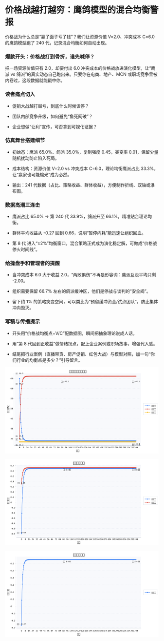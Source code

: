 # 价格战越打越穷：鹰鸽模型的混合均衡警报

价格战为什么总是“赢了面子亏了钱”？我们让资源价值 V=2.0、冲突成本 C=6.0 的鹰鸽模型跑了 240 代，记录混合均衡如何自动出现。

### 爆款开头：价格战打到骨折，谁先喊停？

把一场资源价值只有 2.0，却要付出 6.0 冲突成本的价格战放进演化模型，让“鹰派 vs 鸽派”的真实动态自己跑出来。只要你在电商、地产、MCN 或职场竞争里被内卷过，这段数据就能戳中你。

### 读者痛点切入

- 促销大战越打越亏，到底什么时候该停？

- 团队内部竞争升级，如何避免“鱼死网破”？

- 企业想做“让利”宣传，可否拿到可视化证据？

### 仿真舞台搭建细节

- 初始态：鹰派 65.0%、鸽派 35.0%，复制强度 0.45，突变率 0.01，保留少量随机扰动防止陷入死局。

- 成本结构：资源价值 V=2.0 vs 冲突成本 C=6.0，理论均衡鹰派占比 33.3%，让“赢家也可能输光”成为必然。

- 输出：241 代数据（占比、策略收益、群体收益），方便制作折线、双轴或瀑布图。

### 数据高潮三连击

- 鹰派占比 65.0% → 第 240 代 33.9%，鸽派升至 66.1%，精准贴合理论均衡。

- 群体平均收益从 -0.27 回到 0.66，说明“暂停内耗”能迅速让组织回血。

- 第 8 代 进入“±2%”均衡窗口，混合策略正式成为演化稳定解，可做成“价格战停火时间线”。

### 给操盘手和管理者的提醒

- 当冲突成本 6.0 大于收益 2.0，“两败俱伤”不再是形容词：鹰派互殴平均只剩 -2.00。

- 组织需要保留 66.7% 左右的鸽派缓冲区，他们是停战与谈判的“安全阀”。

- 留下约 1% 的策略突变空间，可以类比为“预留缓冲资金/试点团队”，防止集体冲向毁灭。

### 写稿与传播提示

- 开头用“价格战均衡点=V/C”配数据图，瞬间把抽象理论说成人话。

- 用“第 8 代回到正收益”做情绪拐点，配上企业案例或职场故事，增强代入感。

- 结尾把行业案例（直播带货、房产促销、红包大战）与模型对照，加一句“你们行业的均衡点是多少？”引导留言。

![鹰派与鸽派占比演化](assets/hawk-dove/strategy-share.png)

![策略收益对比](assets/hawk-dove/strategy-payoff.png)

![群体平均收益](assets/hawk-dove/average-payoff.png)

